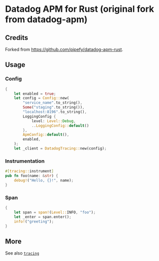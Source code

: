 # Datadog APM for Rust (original fork from datadog-apm)

Credits
-------
Forked from <https://github.com/pipefy/datadog-apm-rust>.

Usage
------

### Config

```rust
{
    let enabled = true;
    let config = Config::new(
        "service_name".to_string(),
        Some("staging".to_string()),
        "localhost:8196".to_string(),
        LoggingConfig {
            level: Level::Debug,
            ..LoggingConfig::default()
        },
        ApmConfig::default(),
        enabled,
    );
    let _client = DatadogTracing::new(config);

```

### Instrumentation

```rust
#[tracing::instrument]
pub fn foo(name: &str) {
    debug!("Hello, {}!", name);
}
```

### Span

```rust
{
    let span = span!(Level::INFO, "foo");
    let _enter = span.enter();
    info!("greeting");
}
```

More
------

See also [`tracing`](https://crates.io/crates/tracing)